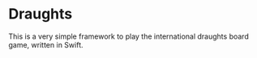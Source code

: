 # Draughts

This is a very simple framework to play the international draughts board game, written in Swift.
